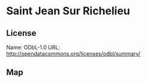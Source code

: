 # Saint Jean Sur Richelieu

## License

Name: ODbL-1.0
URL: http://opendatacommons.org/licenses/odbl/summary/

## Map

<WorldMap topic="public-transport/rtfs-rt/Saint_Jean_Sur_Richelieu/vehicle_positions/#" />
